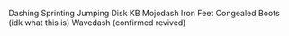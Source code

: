 Dashing
Sprinting
Jumping
Disk KB
Mojodash
Iron Feet
Congealed Boots (idk what this is)
Wavedash (confirmed revived)